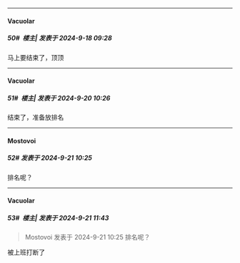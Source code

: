 ﻿
*****

####  Vacuolar  
##### 50#         楼主| 发表于 2024-9-18 09:28

马上要结束了，顶顶


*****

####  Vacuolar  
##### 51#         楼主| 发表于 2024-9-20 10:26

结束了，准备放排名


*****

####  Mostovoi  
##### 52#       发表于 2024-9-21 10:25

排名呢？


*****

####  Vacuolar  
##### 53#         楼主| 发表于 2024-9-21 11:43

<blockquote>Mostovoi 发表于 2024-9-21 10:25
排名呢？</blockquote>
被上班打断了

